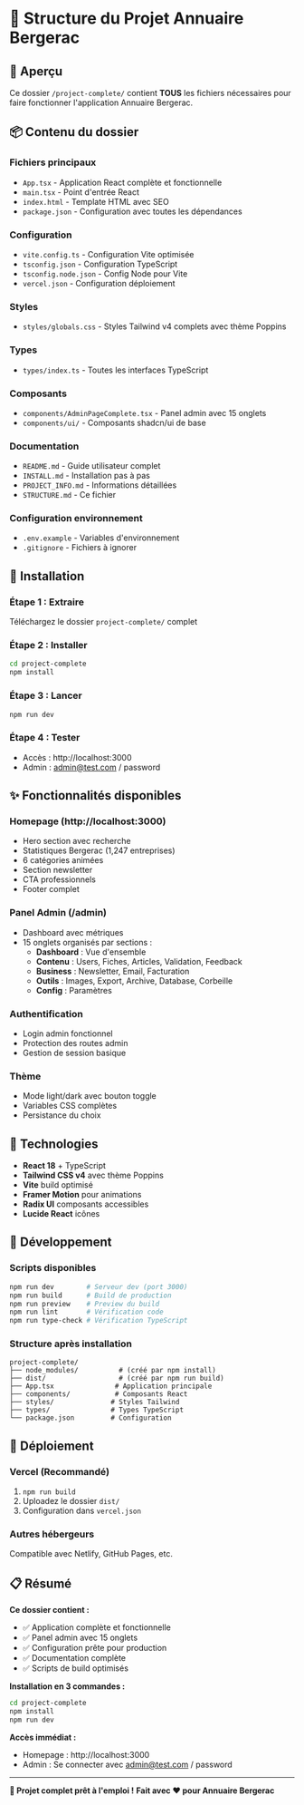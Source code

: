 # 📁 Structure du Projet Annuaire Bergerac

## 🎯 Aperçu

Ce dossier `/project-complete/` contient **TOUS** les fichiers nécessaires pour faire fonctionner l'application Annuaire Bergerac.

## 📦 Contenu du dossier

### **Fichiers principaux**
- `App.tsx` - Application React complète et fonctionnelle
- `main.tsx` - Point d'entrée React 
- `index.html` - Template HTML avec SEO
- `package.json` - Configuration avec toutes les dépendances

### **Configuration**
- `vite.config.ts` - Configuration Vite optimisée
- `tsconfig.json` - Configuration TypeScript
- `tsconfig.node.json` - Config Node pour Vite
- `vercel.json` - Configuration déploiement

### **Styles**
- `styles/globals.css` - Styles Tailwind v4 complets avec thème Poppins

### **Types**
- `types/index.ts` - Toutes les interfaces TypeScript

### **Composants**
- `components/AdminPageComplete.tsx` - Panel admin avec 15 onglets
- `components/ui/` - Composants shadcn/ui de base

### **Documentation**
- `README.md` - Guide utilisateur complet
- `INSTALL.md` - Installation pas à pas
- `PROJECT_INFO.md` - Informations détaillées
- `STRUCTURE.md` - Ce fichier

### **Configuration environnement**
- `.env.example` - Variables d'environnement
- `.gitignore` - Fichiers à ignorer

## 🚀 Installation

### **Étape 1 : Extraire**
Téléchargez le dossier `project-complete/` complet

### **Étape 2 : Installer**
```bash
cd project-complete
npm install
```

### **Étape 3 : Lancer**
```bash
npm run dev
```

### **Étape 4 : Tester**
- Accès : http://localhost:3000
- Admin : admin@test.com / password

## ✨ Fonctionnalités disponibles

### **Homepage (http://localhost:3000)**
- Hero section avec recherche
- Statistiques Bergerac (1,247 entreprises)
- 6 catégories animées
- Section newsletter
- CTA professionnels
- Footer complet

### **Panel Admin (/admin)**
- Dashboard avec métriques
- 15 onglets organisés par sections :
  - **Dashboard** : Vue d'ensemble
  - **Contenu** : Users, Fiches, Articles, Validation, Feedback
  - **Business** : Newsletter, Email, Facturation
  - **Outils** : Images, Export, Archive, Database, Corbeille
  - **Config** : Paramètres

### **Authentification**
- Login admin fonctionnel
- Protection des routes admin
- Gestion de session basique

### **Thème**
- Mode light/dark avec bouton toggle
- Variables CSS complètes
- Persistance du choix

## 🎨 Technologies

- **React 18** + TypeScript
- **Tailwind CSS v4** avec thème Poppins
- **Vite** build optimisé
- **Framer Motion** pour animations
- **Radix UI** composants accessibles
- **Lucide React** icônes

## 🔧 Développement

### **Scripts disponibles**
```bash
npm run dev        # Serveur dev (port 3000)
npm run build      # Build de production
npm run preview    # Preview du build
npm run lint       # Vérification code
npm run type-check # Vérification TypeScript
```

### **Structure après installation**
```
project-complete/
├── node_modules/          # (créé par npm install)
├── dist/                  # (créé par npm run build)
├── App.tsx               # Application principale
├── components/           # Composants React
├── styles/              # Styles Tailwind
├── types/               # Types TypeScript
└── package.json         # Configuration
```

## 🚀 Déploiement

### **Vercel (Recommandé)**
1. `npm run build`
2. Uploadez le dossier `dist/`
3. Configuration dans `vercel.json`

### **Autres hébergeurs**
Compatible avec Netlify, GitHub Pages, etc.

## 📋 Résumé

**Ce dossier contient :**
- ✅ Application complète et fonctionnelle
- ✅ Panel admin avec 15 onglets
- ✅ Configuration prête pour production
- ✅ Documentation complète
- ✅ Scripts de build optimisés

**Installation en 3 commandes :**
```bash
cd project-complete
npm install  
npm run dev
```

**Accès immédiat :**
- Homepage : http://localhost:3000
- Admin : Se connecter avec admin@test.com / password

---

**🎉 Projet complet prêt à l'emploi !**
**Fait avec ❤️ pour Annuaire Bergerac**